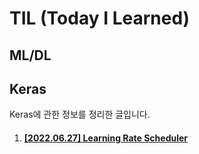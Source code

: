 # TIL (Today I Learned)

## ML/DL

## Keras
Keras에 관한 정보를 정리한 글입니다.

1. #### [[2022.06.27] Learning Rate Scheduler](https://github.com/caffe-latte/TIL/blob/main/Keras/20220627.md)
